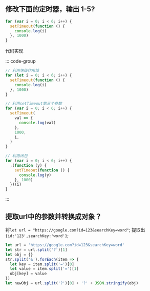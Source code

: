 ## 修改下面的定时器，输出 1-5?

```js
for (var i = 0; i < 6; i++) {
  setTimeout(function () {
    console.log(i)
  }, 1000)
}
```

代码实现

::: code-group

```js [第一种]
// 利用块级作用域
for (let i = 0; i < 6; i++) {
  setTimeout(function () {
    console.log(i)
  }, 1000)
}
```

```js [第二种]
// 利用setTimeout第三个参数
for (var i = 0; i < 6; i++) {
  setTimeout(
    val => {
      console.log(val)
    },
    1000,
    i,
  )
}
```

```js [第三种]
// 利用闭包
for (var i = 0; i < 6; i++) {
  ;(function (y) {
    setTimeout(function () {
      console.log(y)
    }, 1000)
  })(i)
}
```

:::

## 提取url中的参数并转换成对象？

将`let url = "https://google.com?id=123&searchKey=word"`; 提取出 `{id:'123',searchKey:'word'}`;

<script setup>
  import W from './written.vue'
</script>

```js
let url = 'https://google.com?id=123&searchKey=word'
let str = url.split('?')[1]
let obj = {}
str.split('&').forEach(item => {
  let key = item.split('=')[0]
  let value = item.split('=')[1]
  obj[key] = value
})
let newObj = url.split('?')[0] + '?' + JSON.stringify(obj)
```
